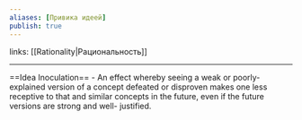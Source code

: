 ```yaml
---
aliases: [Привика идеей]
publish: true
---
```

links: [[Rationality|Рациональность]]

---

==Idea Inoculation== - An effect whereby seeing a weak or poorly-explained version of a concept defeated or disproven makes one less receptive to that and similar concepts in the future, even if the future versions are strong and well- justified.
